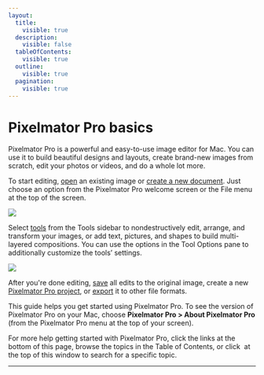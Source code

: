 ```yaml
---
layout:
  title:
    visible: true
  description:
    visible: false
  tableOfContents:
    visible: true
  outline:
    visible: true
  pagination:
    visible: true
---
```


# Pixelmator Pro basics

Pixelmator Pro is a powerful and easy-to-use image editor for Mac. You can use it to build beautiful designs and layouts, create brand-new images from scratch, edit your photos or videos, and do a whole lot more.

To start editing, [open](../.gitbook/assets/634) an existing image or [create a new document](../create-a-new-image.md). Just choose an option from the Pixelmator Pro welcome screen or the File menu at the top of the screen.

![](https://help.pixelmator.com/pixelmator-pro/3.5/assets/English/1704465494000.jpeg)

Select [tools](../.gitbook/assets/1194) from the Tools sidebar to nondestructively edit, arrange, and transform your images, or add text, pictures, and shapes to build multi-layered compositions. You can use the options in the Tool Options pane to additionally customize the tools’ settings.

![](https://help.pixelmator.com/pixelmator-pro/3.5/assets/English/1651218757000.jpeg)

After you're done editing, [save](../.gitbook/assets/637) all edits to the original image, create a new [Pixelmator Pro project](../.gitbook/assets/639), or [export](../.gitbook/assets/798) it to other file formats.

This guide helps you get started using Pixelmator Pro. To see the version of Pixelmator Pro on your Mac, choose **Pixelmator Pro > About Pixelmator Pro** (from the Pixelmator Pro menu at the top of your screen).

For more help getting started with Pixelmator Pro, click the links at the bottom of this page, browse the topics in the Table of Contents, or click <img src="https://help.pixelmator.com/pixelmator-pro/3.5/assets/English/1582028443000.png" alt="" data-size="line"> at the top of this window to search for a specific topic.

***
